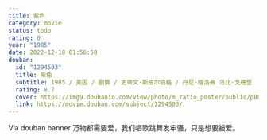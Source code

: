 ```yaml
---
title: 紫色
category: movie
status: todo
rating: 0
year: "1985"
date: 2022-12-18 01:56:50
douban:
  id: "1294503"
  title: 紫色
  subtitle: 1985 / 美国 / 剧情 / 史蒂文·斯皮尔伯格 / 丹尼·格洛弗 乌比·戈德堡
  rating: 8.7
  cover: https://img9.doubanio.com/view/photo/m_ratio_poster/public/p880920404.jpg
  link: https://movie.douban.com/subject/1294503/
---
```


Via douban banner 万物都需要爱，我们唱歌跳舞发牢骚，只是想要被爱。